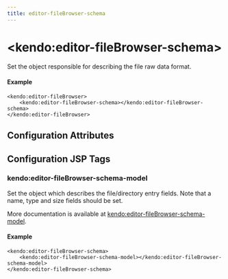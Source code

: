 ```yaml
---
title: editor-fileBrowser-schema
---
```


# \<kendo:editor-fileBrowser-schema\>

Set the object responsible for describing the file raw data format.

#### Example
    <kendo:editor-fileBrowser>
        <kendo:editor-fileBrowser-schema></kendo:editor-fileBrowser-schema>
    </kendo:editor-fileBrowser>

## Configuration Attributes


##  Configuration JSP Tags

### kendo:editor-fileBrowser-schema-model

Set the object which describes the file/directory entry fields. Note that a name, type and size fields should be set.

More documentation is available at [kendo:editor-fileBrowser-schema-model](/kendo-ui/api/wrappers/jsp/editor/filebrowser-schema-model).

#### Example

    <kendo:editor-fileBrowser-schema>
        <kendo:editor-fileBrowser-schema-model></kendo:editor-fileBrowser-schema-model>
    </kendo:editor-fileBrowser-schema>

